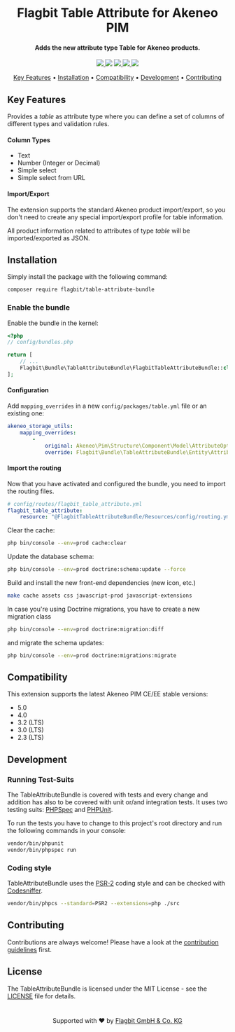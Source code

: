 <h1 align="center">
  Flagbit Table Attribute for Akeneo PIM
  <br>
</h1>

<h4 align="center">Adds the new attribute type Table for Akeneo products.</h4>

<p align="center">
    <a href="https://travis-ci.org/flagbit/akeneo-table-attribute-bundle">
        <img src="https://img.shields.io/travis/flagbit/akeneo-table-attribute-bundle/master.svg?style=flat-square"/>
    </a>
    <img src="https://poser.pugx.org/flagbit/table-attribute-bundle/downloads?format=flat-square">
    <a href="https://scrutinizer-ci.com/g/Flagbit/akeneo-table-attribute-bundle">
        <img src="https://img.shields.io/scrutinizer/g/flagbit/akeneo-table-attribute-bundle.svg?style=flat-square">
    </a>
    <a href="https://packagist.org/packages/flagbit/table-attribute-bundle">
        <img src="https://img.shields.io/packagist/v/flagbit/table-attribute-bundle.svg?style=flat-square">
    </a>
    <a href="LICENSE">
        <img src="https://img.shields.io/badge/license-MIT-brightgreen.svg?style=flat-square">
    </a>
</p>

<p align="center">
  <a href="#key-features">Key Features</a> •
  <a href="#installation">Installation</a> •
  <a href="#compatibility">Compatibility</a> •
  <a href="#development">Development</a> •
  <a href="#contributing">Contributing</a>
</p>

## Key Features

Provides a _table_ as attribute type where you can define a set of columns of different types and validation rules.

#### Column Types

* Text
* Number (Integer or Decimal)
* Simple select
* Simple select from URL

#### Import/Export

The extension supports the standard Akeneo product import/export, so you don't need to create any special import/export profile for table information.

All product information related to attributes of type _table_ will be imported/exported as JSON. 

## Installation

Simply install the package with the following command: 

``` bash
composer require flagbit/table-attribute-bundle
```

### Enable the bundle

Enable the bundle in the kernel:

``` php
<?php
// config/bundles.php

return [
    // ...
    Flagbit\Bundle\TableAttributeBundle\FlagbitTableAttributeBundle::class => ['all' => true],
];
```

#### Configuration

Add `mapping_overrides` in a new `config/packages/table.yml` file or an existing one:

``` yml
akeneo_storage_utils:
    mapping_overrides:
        -
            original: Akeneo\Pim\Structure\Component\Model\AttributeOption
            override: Flagbit\Bundle\TableAttributeBundle\Entity\AttributeOption
```

#### Import the routing

Now that you have activated and configured the bundle, you need to import the routing files.

``` yml
# config/routes/flagbit_table_attribute.yml
flagbit_table_attribute:
    resource: "@FlagbitTableAttributeBundle/Resources/config/routing.yml"
```

Clear the cache:

``` bash
php bin/console --env=prod cache:clear
```

Update the database schema:

``` bash
php bin/console --env=prod doctrine:schema:update --force
```

Build and install the new front-end dependencies (new icon, etc.)

``` bash
make cache assets css javascript-prod javascript-extensions
```

In case you're using Doctrine migrations, you have to create a new migration class

``` bash
php bin/console --env=prod doctrine:migration:diff
```

and migrate the schema updates:

``` bash
php bin/console --env=prod doctrine:migrations:migrate
```

## Compatibility

This extension supports the latest Akeneo PIM CE/EE stable versions:

* 5.0
* 4.0
* 3.2 (LTS)
* 3.0 (LTS)
* 2.3 (LTS)

## Development

### Running Test-Suits

The TableAttributeBundle is covered with tests and every change and addition has also to be covered with
unit or/and integration tests. It uses two testing suits: [PHPSpec](https://www.phpspec.net) and
[PHPUnit](https://phpunit.de/).

To run the tests you have to change to this project's root directory and run the following commands in your console:

``` bash
vendor/bin/phpunit
vendor/bin/phpspec run
```

### Coding style

TableAttributeBundle uses the [PSR-2](https://www.php-fig.org/psr/psr-2/) coding style and can be checked with
[Codesniffer](https://github.com/squizlabs/PHP_CodeSniffer).

``` bash
vendor/bin/phpcs --standard=PSR2 --extensions=php ./src
```

## Contributing

Contributions are always welcome! Please have a look at the [contribution guidelines](CONTRIBUTING.md) first.

## License

The TableAttributeBundle is licensed under the MIT License - see the [LICENSE](LICENSE) file for details.

#

<p align="center">
Supported with ❤ by <a href="https://www.flagbit.de">Flagbit GmbH & Co. KG</a>
</p>
